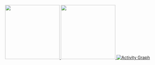 <div align="center">
  <a href="https://github.com/Backendeng">
    <img height="180em" src="https://github-readme-stats.vercel.app/api?username=Backendeng&show_icons=true&theme=dark&include_all_commits=true&count_private=true"/>
   <img height="180em" src="https://github-readme-stats.vercel.app/api/top-langs/?username=Backendeng&layout=compact&langs_count=10&theme=dark"/>
  <!-- <img src="https://streak-stats.demolab.com?user=Backendeng&_border=true&theme=dark&hide_border=true&theme=react" style="width: 95%" /> -->
   <img alt="Activity Graph" src="https://github-readme-activity-graph.cyclic.app/graph?username=Backendeng&theme=react-dark&hide_border=true" />
  </a>
</div>
